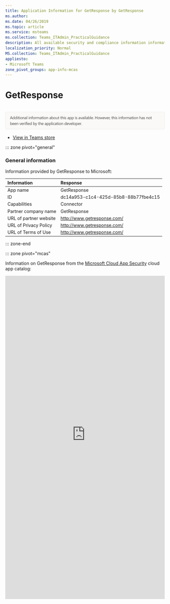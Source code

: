 ```yaml
---
title: Application Information for GetResponse by GetResponse
ms.author: 
ms.date: 04/26/2019
ms.topic: article
ms.service: msteams
ms.collection: Teams_ITAdmin_PracticalGuidance
description: All available security and compliance information information for GetResponse, its data handling policies, its Microsoft Cloud App Security app catalog information, and security/compliance information in the CSA STAR registry.
localization_priority: Normal
MS.collection: Teams_ITAdmin_PracticalGuidance
appliesto:
- Microsoft Teams
zone_pivot_groups: app-info-mcas
---
```

# GetResponse

<br/><img alt="Non-attested image" src="./images/unattested.png" width="650"/>

* <a href="https://teams.microsoft.com/l/app/dc14a953-c1c4-425d-85b8-88b77fbe4c15" target="_blank">View in Teams store</a>

::: zone pivot="general"

### General information

Information provided by GetResponse to Microsoft:

| **Information** | **Response** |
|:----------------|:-------------|
| App name | GetResponse |
| ID | dc14a953-c1c4-425d-85b8-88b77fbe4c15 |
| Capabilities | Connector |
| Partner company name | GetResponse |
| URL of partner website | <http://www.getresponse.com/> |
| URL of Privacy Policy | <http://www.getresponse.com/> |
| URL of Terms of Use | <http://www.getresponse.com/> |

::: zone-end


::: zone pivot="mcas"

Information on GetResponse from the [Microsoft Cloud App Security](https://www.microsoft.com/en-us/enterprise-mobility-security/cloud-app-security) cloud app catalog:

<iframe height='1020' title='Microsoft Cloud App Security Information' src='https://3ca685143b5b46b4b0e5266dadf2e97c.codepen.website/#/dashboard/11758' frameborder='no'  style='width: 100%;'>

<a href="https://3ca685143b5b46b4b0e5266dadf2e97c.codepen.website/#/dashboard/11758" target="_blank">View in a new tab</a>

::: zone-end

